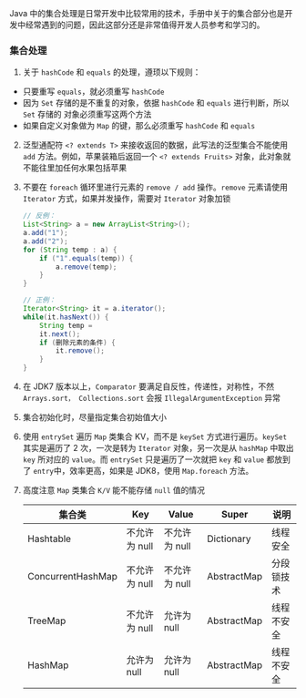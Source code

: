 Java 中的集合处理是日常开发中比较常用的技术，手册中关于的集合部分也是开发中经常遇到的问题，因此这部分还是非常值得开发人员参考和学习的。

### 集合处理

1. 关于 `hashCode` 和 `equals` 的处理，遵顼以下规则：
  - 只要重写 `equals`，就必须重写 `hashCode`
  - 因为 `Set` 存储的是不重复的对象，依据 `hashCode` 和 `equals` 进行判断，所以 `Set` 存储的 对象必须重写这两个方法
  - 如果自定义对象做为 `Map` 的键，那么必须重写 `hashCode` 和 `equals`

2. 泛型通配符 `<? extends T>` 来接收返回的数据，此写法的泛型集合不能使用 `add` 方法。例如，苹果装箱后返回一个 `<? extends Fruits>` 对象，此对象就不能往里加任何水果包括苹果

3. 不要在 `foreach` 循环里进行元素的 `remove / add` 操作。`remove` 元素请使用 `Iterator` 方式，如果并发操作，需要对 `Iterator` 对象加锁

   ``` java
   // 反例： 
   List<String> a = new ArrayList<String>(); 
   a.add("1"); 
   a.add("2"); 
   for (String temp : a) { 
       if ("1".equals(temp)) { 
           a.remove(temp);
       } 
   }
   
   // 正例：
   Iterator<String> it = a.iterator(); 
   while(it.hasNext()) { 
       String temp =
       it.next();
       if (删除元素的条件) { 
           it.remove();
       }
   }
   ```

4. 在 JDK7 版本以上，`Comparator` 要满足自反性，传递性，对称性，不然 `Arrays.sort， Collections.sort` 会报 `IllegalArgumentException` 异常

5. 集合初始化时，尽量指定集合初始值大小

6. 使用 `entrySet` 遍历 `Map` 类集合 KV，而不是 `keySet` 方式进行遍历。`keySet` 其实是遍历了 2 次，一次是转为 `Iterator` 对象，另一次是从 `hashMap` 中取出 `key` 所对应的 `value`。而 `entrySet` 只是遍历了一次就把 `key` 和 `value` 都放到了 `entry`中，效率更高，如果是 JDK8，使用 `Map.foreach` 方法。

7. 高度注意 `Map` 类集合 `K/V` 能不能存储 `null` 值的情况

   | 集合类             | Key          | Value        | Super       | 说明       |
   | ----------------- | ------------ | ------------ | ----------- | ---------- |
   | Hashtable         | 不允许为 null | 不允许为 null | Dictionary  | 线程安全    |
   | ConcurrentHashMap | 不允许为 null | 不允许为 null | AbstractMap | 分段锁技术  |
   | TreeMap           | 不允许为 null | 允许为 null   | AbstractMap | 线程不安全  |
   | HashMap           | 允许为 null   | 允许为 null   | AbstractMap | 线程不安全  | 
